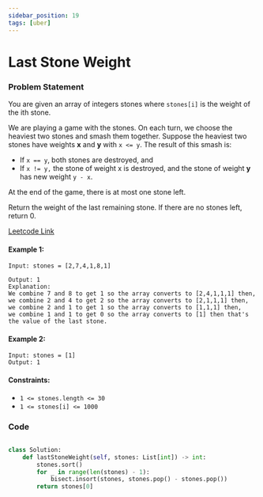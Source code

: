 ```yaml
---
sidebar_position: 19
tags: [uber]
---
```


# Last Stone Weight

### Problem Statement

You are given an array of integers stones where `stones[i]` is the weight of the ith stone.

We are playing a game with the stones. On each turn, we choose the heaviest two stones and smash them together. Suppose the heaviest two stones have weights **x** and **y** with `x <= y`. The result of this smash is:

- If `x == y`, both stones are destroyed, and
- If `x != y,` the stone of weight x is destroyed, and the stone of weight **y** has new weight `y - x`.

At the end of the game, there is at most one stone left.

Return the weight of the last remaining stone. If there are no stones left, return 0.

[Leetcode Link](https://leetcode.com/problems/last-stone-weight/)

#### Example 1:

```
Input: stones = [2,7,4,1,8,1]

Output: 1
Explanation:
We combine 7 and 8 to get 1 so the array converts to [2,4,1,1,1] then,
we combine 2 and 4 to get 2 so the array converts to [2,1,1,1] then,
we combine 2 and 1 to get 1 so the array converts to [1,1,1] then,
we combine 1 and 1 to get 0 so the array converts to [1] then that's the value of the last stone.
```

#### Example 2:

```
Input: stones = [1]
Output: 1
```

#### Constraints:

- `1 <= stones.length <= 30`
- `1 <= stones[i] <= 1000`

### Code

```python title="Python Code"

class Solution:
    def lastStoneWeight(self, stones: List[int]) -> int:
        stones.sort()
        for _ in range(len(stones) - 1):
            bisect.insort(stones, stones.pop() - stones.pop())
        return stones[0]
```
